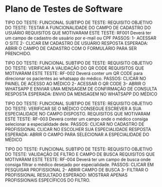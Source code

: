 # Plano de Testes de Software

TIPO DO TESTE: FUNCIONAL
SUBTIPO DE TESTE: REQUISITO
OBJETIVO DO TESTE: TESTAR A FUNCIONALIDADE DO CAMPO DE CADASTRO DO USUÁRIO
REQUISITOS QUE MOTIVARAM ESTE TESTE: RF001 Deverá ter um campo de cadastro de usuário por e-mail ou CPF
PASSOS: 1- ACESSAR O SITE 2- CLICAR EM CADASTRO DE USUÁRIO
RESPOSTA ESPERADA: ABRIR O CAMPO DE CADASTRO COM O FORMULÁRIO PARA SER PRENCHIDO.

TIPO DO TESTE: FUNCIONAL
SUBTIPO DE TESTE: REQUISITO
OBJETIVO DO TESTE: VERIFICAR A VALIDAÇÃO DO QR CODE
REQUISITOS QUE MOTIVARAM ESTE TESTE: RF-002 Deverá conter um QR CODE para direcionar os pacientes ao whatsapp do médico.
PASSOS: CLICAR NO PAINEL DE ACESSO AO MÉDICO
2- ACESSAR O QR CODE
3- ABRIR O WHATSAPP E ENVIAR UMA MENSAGEM DE CONFIRMAÇÃO DE CONSULTA
RESPOSTA ESPERADA: ENVIO DA MENSAGEM NO WHATSAPP DO MÉDICO

TIPO DO TESTE: FUNCIONAL
SUBTIPO DE TESTE: REQUISITO
OBJETIVO DO TESTE: VERIFICAR SE O MÉDICO CONSEGUE ESCREVER A SUA ESPECIALIDADE NO CAMPO DISPOSTO.
REQUISITOS QUE MOTIVARAM ESTE TESTE: RF-003 Deverá conter um campo onde o médico consiga selecionar a especialidade dele.
PASSOS: CLICAR NO CADASTRO DE PROFISSIONAL
CLICAR NO ESCOLHER SUA ESPECIALIDADE
RESPOSTA ESPERADA: ABRIR O CAMPO PARA SELECIONAR A ESPECIALIDADE DO MÉDICO




TIPO DO TESTE: FUNCIONAL
SUBTIPO DE TESTE: REQUISITO
OBJETIVO DO TESTE: VALIDAÇÃO DE FILTRO E CAMPO DE BUSCA
REQUISITOS QUE MOTIVARAM ESTE TESTE: RF-004 Deverá ter um campo de busca onde consiga filtrar o médico desejado por especialidade.
PASSOS: CLICAR EM PESQUISAR PROFISSIONAL
2- ABRIR CAMPO DE BUSCA
3- FILTRAR O PROFISSIONAL
RESULTADO ESPERADO: MOSTRAR APENAS PROFISSIONAIS ESPECÍFICOS DO FILTRO.
